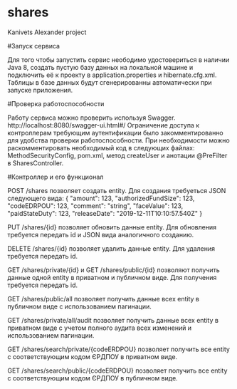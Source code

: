 # shares
Kanivets Alexander project

#Запуск сервиса

Для того чтобы запустить сервис неободимо удостовериться в наличии Java 8, создать пустую базу данных на локальной машине и подключить её к проекту в application.properties и hibernate.cfg.xml. Таблицы в базе данных будут сгенерированны автоматически при запуске приложения.

#Проверка работоспособности

Работу сервиса можно проверить используя Swagger. http://localhost:8080/swagger-ui.html#/
Ограничение доступа к контроллерам требующим аутентификации было закомментированно для удобства проверки работоспособности. При необходимости можно раcкомментировать необходимый код в следующих файлах: MethodSecurityConfig, pom.xml, метод createUser и анотации @PreFilter в SharesController.  

#Контроллер и его функционал

POST /shares позволяет создать entity. Для создания требуеться JSON следующего вида: 
{
  "amount": 123,
  "authorizedFundSize": 123,
  "codeEDRPOU": 123,
  "comment": "string",
  "faceValue": 123,
  "paidStateDuty": 123,
  "releaseDate": "2019-12-11T10:10:57.540Z"
}

PUT /shares/{id} позволяет обновить данные entity. Для обновления требуется передать id и JSON вида аналогичного созданию.

DELETE /shares/{id} позволяет удалить данные entity. Для удаления требуется передать id.

GET /shares/private/{id} и GET /shares/public/{id} позволяют получить данные одной entity в приватном и публичном виде. Для получения требуется передать id.

GET /shares/public/all позволяет получить данные всех entity в публичном виде с использованием пагинации.

GET /shares/private/all/audit позволяет получить данные всех entity в приватном виде с учетом полного аудита всех изменений и использованием пагинации.

GET /shares/search/private/{codeERDPOU} позволяет получить все entity с соответствующим кодом ЄРДПОУ в приватном виде.

GET /shares/search/public/{codeERDPOU} позволяет получить все entity с соответствующим кодом ЄРДПОУ в публичном виде.

